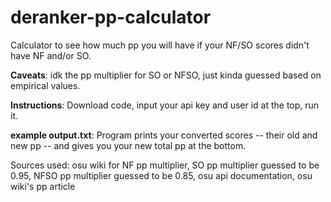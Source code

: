 # deranker-pp-calculator
Calculator to see how much pp you will have if your NF/SO scores didn't have NF and/or SO. 

**Caveats**: idk the pp multiplier for SO or NFSO, just kinda guessed based on empirical values. 

**Instructions**: Download code, input your api key and user id at the top, run it. 

**example output.txt**: Program prints your converted scores -- their old and new pp -- and gives you your new total pp at the bottom. 

Sources used: osu wiki for NF pp multiplier, SO pp multiplier guessed to be 0.95, NFSO pp multiplier guessed to be 0.85, osu api documentation, osu wiki's pp article
